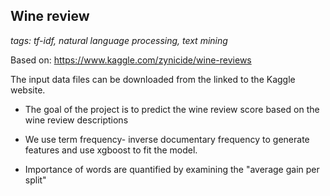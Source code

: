 ## Wine review

_tags: tf-idf, natural language processing, text mining_

Based on: https://www.kaggle.com/zynicide/wine-reviews

The input data files can be downloaded from the linked to the Kaggle website. 

- The goal of the project is to predict the wine review score based on the wine review descriptions

- We use term frequency- inverse documentary frequency to generate features and use xgboost to fit the model. 

- Importance of words are quantified by examining the "average gain per split"
